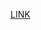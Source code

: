 
<a href=https://github.com/nicolaischmidt/CHRU/blob/c1a3913618083eed1342a050cd3b774647954944/chru_cube_meta.xlsx> LINK <href>
